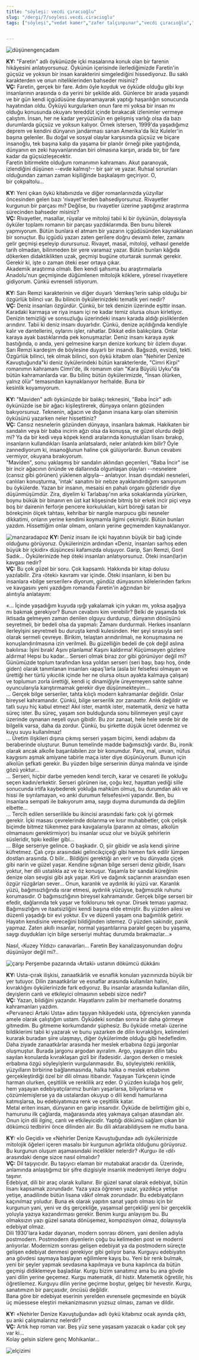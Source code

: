 ```yaml
---
title: "söyleşi: vecdi çıracıoğlu"
slug: "/dergi/7/soylesi.vecdi.ciracioglu"
tags: ["söyleşi","vedat kamer","zafer talçınpınar","vecdi çıracıoğlu","sayı: yedi"]


---
```




![düşünengençadam](/img/ky07_06_gulenayc.jpg)

**KY:** \"Faretin\" adlı
öykünüzde içki masalarına konuk olan bir farenin hikâyesini
anlatıyorsunuz. Öykünün içerisinde ilerlediğimizde Faretin\'in güçsüz ve
yoksun bir insan karakterini simgelediğini hissediyoruz. Bu saklı
karakterden ve onun niteliklerinden bahseder misiniz?\
**VÇ:** Faretin, gerçek bir fare. Adını öyle koyduk ve öyküde olduğu
gibi kıyı insanlarının arasında o da yerini bir şekilde aldı. Günlerce
bir arada yaşandı ve bir gün kendi içgüdüsüne dayanamayarak yaptığı
haşarılığın sonucunda hayatından oldu. Öyküyü kurgularken onun fare mi
yoksa bir insan mı olduğu konusunda okuyanı tereddüt içinde bırakacak
izlenimler vermeye çalıştım. İnsan, her ne kadar yeryüzünün en gelişmiş
varlığı olsa da bazı durumlarda güçsüz ve yoksun kalıyor. Örnek
istersen, 1999\'da yaşadığımız deprem ve kendini dünyanın jandarması
sanan Amerika\'da İkiz Kuleler\'in başına gelenler. Bu doğal ve sosyal
olaylar karşısında güçsüz ve biçare insanoğlu, tek başına kalıp da
yaşama bir planör örneği pike yaptığında, dünyanın en zeki
hayvanlarından biri olmasına karşın, arada bir, bir fare kadar da
güçsüzleşecektir.\
Faretin bitirmekte olduğum romanımın kahramanı. Akut paranoyak,
izlendiğini düşünen --evde kalmış!-- bir şair ve yazar. Ruhsal sorunları
olduğundan zaman zaman kişiliğinde başkalaşım geçiriyor. O,
bir çokpaltolu\...

**KY:** Yeni çıkan öykü kitabınızda ve diğer romanlarınızda yüzyıllar
öncesinden gelen bazı \'rivayet\'lerden bahsediyorsunuz. Rivayetler
kurgunun bir parçası mı? Değilse, bu rivayetler üzerine yaptığınız
araştırma sürecinden bahseder misiniz?\
**VÇ:** Rivayetler, masallar, rüyalar ve mitoloji tabii ki bir öykünün,
dolayısıyla öyküler toplamı romanın bir parçası yazdıklarımda. Ben bunu
bilerek yapmıyorum. Bütün bunlara el atmam bir yazarın içgüdüsünden
kaynaklanan bir sonuçtur. Bu içgüdü yazarı zaten gerilere doğru devamlı
iteler, zamanı gelir geçmişi eşeleyip durursunuz. Rivayet, masal,
mitoloji, velhasıl genelde tarih olmadan, bilinmeden bir yere varamaz
yazar. Bütün bunları kâğıda dökerken didaktiklikten uzak, geçmişi bugüne
oturtarak sunmak gerekir. Gerekir ki, işte o zaman öteki eser ortaya
çıkar.\
Akademik araştırma olmalı. Ben kendi şahsıma bu araştırmalarla
Anadolu\'nun geçmişinde düğümlenen mitolojik köklere, yöresel
rivayetlere gidiyorum. Çünkü evrenseli istiyorum.

**KY:** Sarı Remzi karakterinin ve diğer duyarlı \'demkeş\'lerin sahip
olduğu bir özgürlük bilinci var. Bu bilincin öykülerinizdeki tematik
yeri nedir?\
**VÇ:** Deniz insanları özgürdür. Çünkü, bir tek denizin üzerinde
eşittir insan. Karadaki karmaşa ve riya insanı içi ne kadar temiz olursa
olsun kirletiyor. Denizin temizliği ve sonsuzluğu üzerindeki insanı
karada aldığı pisliklerden arındırır. Tabii ki deniz insanı duyarlıdır.
Çünkü, denize açıldığında kendiyle kalır ve dantellerini, oylarını
işler, rahatlar. Dikkat edin balıkçılara. Onlar karaya ayak
bastıklarında pek konuşmazlar. Deniz insanı karaya ayak bastığında, o
anda, yeni gelmesine karşın denize korkunç bir özlem duyar.\
Sarı Remzi kardeşim de böylesine duyarlı bir insandı. Bağsızdı, evsizdi,
tekti. Özgürlük bilinci, tek olmak bilinci, son öykü kitabım olan
\"Nehirler Denize Kavuştuğunda\"ki deniz öykülerindeki bütün
karakterlerde, \"Cimri Kirpi\" romanımın kahramanı Cimri\'de, ilk
romanım olan \"Kara Büyülü Uyku\"da bütün kahramanlarda var. Bu bilinç
bütün öykülerimizde, \"İnsan ölürken, yalnız ölür\" temasından
kaynaklanıyor herhalde. Buna bir kesinlik koyamıyorum.

**KY:** \"Maviden\" adlı öykünüzde bir balıkçı teknesini, \"Baba İncir\"
adlı öykünüzde ise bir ağacı kişileştirerek, dünyaya onların gözünden
bakıyorsunuz. Teknenin, ağacın ve doğanın insana karşı olan siteminin
öyküsünü yazarken neler hissettiniz?\
**VÇ:** Cansız nesnelerin gözünden dünyaya, insanlara bakmak. Hakikaten
bir sandalın veya bir baba incirin ağzı olsa da konuşsa, ne güzel olurdu
değil mi? Ya da bir kedi veya köpek kendi aralarında konuştukları lisanı
bırakıp, insanların kullandıkları lisanla anlatsalardı, neler anlatırdı
kim bilir? Öyle zannediyorum ki, insanoğlunun haline çok gülüyorlardır.
Bunun cevabını vermiyor, okuyana bırakıyorum.\
\"Maviden\", sonu yaklaşmış bir sandalın aklından geçenleri, \"Baba
İncir\" ise bir incir ağacının önünde ve dallarında olgunlaşan olayları
--nesnelere (cansız gibi görünen) yüklenen algıyla-- anlatıyor. İnsan
dışındaki nesneleri, canlıları konuşturma, \'intak\' sanatını bir nebze
ayaklandırdığımı sanıyorum bu öykülerde. Yazan bir insanın, mesaisi en
pahalı organı gözleridir diye düşünmüşümdür. Zira, diyelim ki
Tarlabaşı\'nın arka sokaklarında yürürken, boynu bükük bir binanın en
üst kat köşesinde bitmiş bir erkek incir piçi veya boş bir dairenin
ferforje pencere korkulukları, kürt böreği satan bir börekçinin ölçek
tahtası, kehribar bir nargile marpucu gibi nesneler dikkatimi, onların
yerine kendimi koymamla ilgimi çekmiştir. Bütün bunları yazdım.
Hissettiğim onlar olmam, onların yerine geçmemden kaynaklanıyor.

![manzaradapoz](/img/ky07_07_vecdiciracioglu.jpg)
**KY:** Deniz insanı ile
içki hayatının büyük bir bağ içinde olduğunu görüyoruz. Öykülerinizin
ardından «Deniz, insanları sarhoş eden büyük bir içkidir» düşüncesi
kafamızda oluşuyor. Garip, Sarı Remzi, Goril Sadık... Öykülerinizde hep
öteki insanları anlatıyorsunuz. Öteki insan(lar)ın kavgası nedir?\
**VÇ:** Bu çok güzel bir soru. Çok kapsamlı. Hakkında bir kitap
dolusu yazılabilir. Zira ‹öteki› kavramı var içinde. Öteki insanların,
ki ben bu insanlara «bilge serseriler» diyorum, gündüz dünyasının
kölelerinden farkını ve kavgasını yeni yazdığım romanda Faretin'in
ağzından bir alıntıyla anlatayım:

«... İçinde yaşadığım kuyuda ışığı yakalamak için yukarı mı, yoksa
aşağıya mı bakmak gerekiyor? Bunun cevabını kim verebilir? Belki de
yaşamda tek iktisada gelmeyen zaman denilen olguyu durdurup, dünyanın
dönüşünü seyretmeli, bir bedeli olsa da yapmalı: Zamanı durdurmalı.
Herkes insanların ilerleyişini seyretmeli bu duruşta kendi kulesinden.
Her şeyi sırasıyla seri olarak sermeli çevreye. Birikim, telaştan
arındırılmalı, ne konuşmasına ne konuşlandırılmasına izin verilmeli. Bu
güzelliğin bedeli de çok değil aslına bakılırsa: İşini bırak! Aşını
planlama! Kaşını kaldırma! Küçümseyen gözlere aldırma! Hepsi bu kadar...
Serseri olmak biraz zor gibi görünüyor değil mi?\
Günümüzde toplum tarafından kısa yoldan serseri (seri başı, başı hoş,
önde giden) olarak tanımlanan insanları ‹apaş'larla (asla bir felsefesi
olmayan ve ürettiği her türlü yıkıcılık içinde her ne olursa olsun
ayakta kalmaya çalışan) ve toplumun zorla ürettiği, kendi iç dinamiğiyle
üreyemeyen sahte sahne oyuncularıyla karıştırmamak gerekir diye
düşünmekteyim...\
... Gerçek bilge serseriler, tahta kılıçlı modern kahramanlar değildir.
Onlar bireysel kahramandır. Çünkü, bilge serserilik zor zanaattır. Anlık
değildir ve tatlı suyu hiç kabul etmez! Akıl ister, mantık ister,
matematik, deniz ve hatta süreç ister. Bu süreç, yaşam son bulduğunda
sonu bilinmeyen yeşil çayır üzerinde oynanan neşeli oyun gibidir. Bu zor
zanaat, hele hele serde bir de bilgelik varsa, daha da zordur. Çünkü, bu
şirkette düşük ücret ödenmez ve kuyu suyu kullanılmaz!\
... Üretim ilişkileri dışına çıkmış serseri yaşam biçimi, kendi adabını
da beraberinde oluşturur. Bunun temelinde madde bağımsızlığı vardır. Bu,
ironik olarak ancak alkolle başarılabilen zor bir konumdur. Para, mal,
unvan, nüfus kaygısını aşmak amiyane tabirle maça ister diye
düşünüyorum. Bunun için alkolün şefkati gerekir. Bu yüzden bilge
serserinin dünya malında ve işinde gözü yoktur...\
... Serseri, hiçbir darbe yemeden kendi tercih, karar ve cesareti ile
yokluğu seçen kadın/erkektir. Serseri görünen ise, çoğu kez, hayattan
yediği sille sonucunda irtifa kaybederek yokluğa mahkûm olmuş, bu
durumdan aklı ve hissi ile sıyrılamayan, «o anki durumun felsefesi»ni
yapandır. Ben, bu insanlara sempati ile bakıyorum ama, saygı duyma
durumunda da değilim elbette...\
... Tercih edilen serserilikle bu ikincisi arasındaki farkı çok iyi
görmek gerekir. İçki masası çevrelerinde dolanma ve kısır muhabbetler,
çok çelişik biçimde bitmez tükenmez para kavgalarıyla (paranın az
olması, alkolün olmamasını gerektirmiyor) bu insanlar ucuz olur ve büyük
şehirlerin süsleridir, tıpkı kediler gibi...\
... Bilge serseriye gelince. O başkadır. O, şiir gibidir ve asla kendi
şiirine küfretmez. Çalı çırpı arasındaki gelincikçiçeği gibi hemen fark
edilir lümpen dostları arasında. O bilir... Bildiğini gerektiği an verir
ve bu dünyada çiçek gibi narin ve güzel yaşar. Kendine sığınan bilge
serseri deniz gibidir, lisanı yoktur, her dili ustalıkla az ve öz
konuşur. Yaşamla bir sandal küreğinin denize olan sevgisi gibi aşk
yaşar. Kirli ve dağınık saçlarının arasından esen özgür rüzgârları
sever... Onun, karanlık ve aydınlık iki yüzü var. Karanlık yüzü,
bağımsızlığında ısrar etmesi, aydınlık yüzüyse, bağımsızlık ruhunu
korumasıdır. O bağımsızlığının bireysel kahramanıdır. Gerçek bilge
serseri bir efedir, dağlarında tek yaşar ve folklorunu tek oynar. Dirsek
teması yapmaz. Bağımsızlığını ve itaatsizliğini kendi başına elde
etmiştir. Bu yüzden ailesi ve düzenli yaşadığı bir evi yoktur. Ev ve
düzenli yaşam ona bağımlılık getirir. Hayatın kendisine vereceğini
bildiğinden istemez. O yüzden sakindir, panik yapmaz. Zaten akıllı
insanlar, normal yaşantılarına paralel geçen bu yaşama, saygı duydukları
için bilge serseriyi muhtaç durumda bırakmazlar...»

Nasıl, ‹Kuzey Yıldızı› canavarları... Faretin Bey kanalizasyonundan
doğru düşünüyor değil mi?..

![çarşı](/img/ky07_08_artakiusta.jpg)
Perşembe pazarında ‹Artaki› ustanın dökümcü dükkânı

**KY:** Usta-çırak ilişkisi, zanaatkârlık ve esnaflık konuları
yazınınızda büyük bir yer tutuyor. Dilin zanaatkârlar ve esnaflar
arasında kullanılan halini, kıvraklığını öykülerinizde fark ediyoruz. Bu
insanlar arasında kullanılan dilin, deyişlerin canlı ve etkileyici
olmasının sebebi sizce nedir?\
**VÇ:** Yazan, bildiğini yazandır. Hayatlarını zalim bir
merhametle donatmış kahramanları yazdım.\
«Pervaneci Artaki Usta» adını taşıyan hikâyedeki usta, öğrenciyken
yanında amele olarak çalıştığım ustam. Öyküdeki sondan sonra bir daha
görmeye gitmedim. Bu gitmeme korkumdandır şüphesiz. Bu öyküde ‹metal›
üzerine bildiklerimi tabii ki yazarak ve bunu yazarken de dilin
kıvraklığını, kelimeleri kurarak buradan şiire ulaşmayı, diğer
öykülerimde olduğu gibi hedefledim. Daha ziyade zanaatkârlar arasında
her meslek erbabına özgü jargonlar oluşmuştur. Burada jargonu argodan
ayıralım. Argo, yaşayan dilin tabu sayılan konularda kıvraklaşan gizli
bir ifadesidir. Jargon derken o meslek erbabına özgü söyleyişlerin
vurgulanmasıdır. Bu, söyleyişteki renklilik, yüzyılların birbirine
bağlanmasında, halka halka o meslek erbabının gerçekleştirdiği özel bir
dili olması itibarıdır. Yaşayan Türkçenin içinde harman olurken,
çeşitlilik ve renklilik arz eder. O yüzden kulağa hoş gelir, hem yaşayan
edebiyatçılarımız bunları yaşarlarsa, biliyorlarsa ve çözümlemişlerse ya
da ustalardan okuyup o dili kendi hamurlarına katmışlarsa, bu
edebiyatımıza renk ve çeşitlilik katar.\
Metal eriten insan, dünyanın en garip insanıdır. Öyküde de belirttiğim
gibi o, hamurunu ilk çağlarda, mağarasında ateş yakmaya çalışan
atasından alır. Onun için dili ilginç, canlı ve etkileyicidir. Yaptığı
dökümü sağlam çıkan bir dökümcü tedbirini önce dilinden alır. Bu dili
aktarabildiysem ne mutlu bana.

**KY:** «İo Geçidi» ve «Nehirler Denize Kavuştuğunda» adlı
öykülerinizde mitolojik öğeleri içeren masalsı bir kurgunun ağırlıkta
olduğunu görüyoruz. Bu kurgunun oluşum aşamasındaki incelikler nelerdir?
‹Kurgu› ile ‹dil› arasındaki denge sizce nasıl olmalıdır?\
**VÇ:** Dil taşıyıcıdır. Bu taşıyıcı elaman bir mutabakat
aracıdır da. Üzerinde, anlamında anlaştığımız bir şifre dizgisiyle
insanlık medeniyeti ileriye doğru taşınır.\
Edebiyat, dili bir araç olarak kullanır. Bir güzel sanat olarak
edebiyat, bütün lisanı kapsamak zorundadır. Yaza yaza öğrenen yazar,
yazdıkça yetişe yetişe, anadilinde bütün lisana vâkıf olmak zorundadır.
Bu edebiyatçıların kaçınılmaz yoludur. Buna ek olarak yapıtın sanat
yapıtı olması için bir kurgunun yani, yeni ve dış gerçekliğe, yaşamsal
gerçekliği yeni bir gerçeklik yoluyla yazıya kazandırması gerekir. Benim
kurgu anlayışım bu. Bu olmaksızın yazı güzel sanata dönüşemez,
kompozisyon olmaz, dolayısıyla edebiyat olmaz.\
Dili 1930'lara kadar dayanan, modern sonrası dönem, yani denilen adıyla
postmodern. Postmodern diyenlerin çoğu bu kelimeden post ve moderni
anlıyorlar. Modernizm sonrası gelişen edebiyat ya da postmodern süreçte
gelişen edebiyat denmesi gerekiyor gibi geliyor bana. Kurguyu edebiyatın
ana gövdesi saymaya başlayan eğilimlere kayış bu. Yeni bir renk bulmak,
yeni bir şeyler yapmak sevdasına kapılmaya ve buna kapılınca da bütün
geçmişi didiklemeye başladılar. Kurgu bizim sanatımız ama bu ana gövde
yani dilin yerine geçemez. Kurgu matematik, dil histir. Matemetik
öğretilir, his öğretilemez. Kurguyu dilin yerine geçirme boştur, gelgeç
bir hevestir. Kurgu, sanatımızın bir parçasıdır, öncüsü değildir.\
Bana göre bir edebiyat eserinin yerelden evrensele geçmesinde en büyük
üç müessese eleştiri mekanizmasının yozsuz olması, zaman ve dildir.

**KY:** «Nehirler Denize Kavuştuğunda» adlı öykü kitabınız ocak
ayında çıktı, şu anki çalışmalarınız nelerdir?\
**VÇ:** Artık hep roman var. Beş yüz sene yaşasam yazacak o
kadar çok şey var ki...\
Kolay gelsin sizlere genç Mohikanlar...


![elçizimi](/img/ky07_09b_cizimler.jpg)